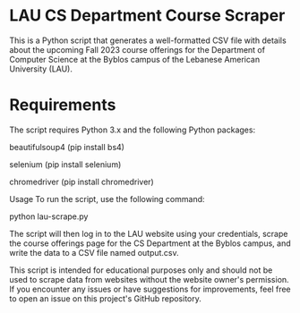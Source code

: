 # LAU CS Department Course Scraper
This is a Python script that generates a well-formatted CSV file with details about the upcoming Fall 2023 course offerings for the Department of Computer Science at the Byblos campus of the Lebanese American University (LAU).

# Requirements

The script requires Python 3.x and the following Python packages:

beautifulsoup4 (pip install bs4)

selenium (pip install selenium)

chromedriver (pip install chromedriver)

Usage
To run the script, use the following command:

python lau-scrape.py 

The script will then log in to the LAU website using your credentials, scrape the course offerings page for the CS Department at the Byblos campus, and write the data to a CSV file named output.csv.

This script is intended for educational purposes only and should not be used to scrape data from websites without the website owner's permission.
If you encounter any issues or have suggestions for improvements, feel free to open an issue on this project's GitHub repository.

